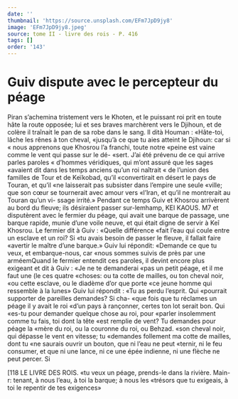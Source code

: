 ```yaml
---
date: ''
thumbnail: 'https://source.unsplash.com/EFm7JpD9jy8'
image: 'EFm7JpD9jy8.jpeg'
source: tome II - livre des rois - P. 416
tags: []
order: '143'
---
```


# Guiv dispute avec le percepteur du péage

Piran s’achemina tristement vers le Khoten, et le puissant roi prit en toute hâte la route opposée; lui et ses braves marchèrent vers le Djihoun, et de colère il traînait le pan de sa robe dans le sang. Il dità Houman : «Hâte-toi, lâche les rênes à ton cheval, «jusqu’à ce que tu aies atteint le Djihoun: car si
« nous apprenons que Khosrou l’a franchi, toute notre «peine est vaine comme le vent qui passe sur le dé- «sert. J’ai été prévenu de ce qui arrive parles paroles
« d’hommes véridiques, qui m’ont assuré que les sages
«avaient dit dans les temps anciens qu’un roi naîtrait
« de l’union des familles de Tour et de Keïkobad, qu’il «convertirait en désert le pays de Touran, et qu’il
«ne laisserait pas subsister dans l’empire une seule «ville; que son cœur se tournerait avec amour vers «l’lran, et qu’il ne montrerait au Touran qu’un vi-
ssage irrité.»
Pendant ce temps Guiv et Khosrou arrivèrent au bord du fleuve; ils désiraient passer sur-lemhamp,
KEI KAOUS. M7 et disputèrent avec le fermier du péage, qui avait
une barque de passage, une barque rapide, munie d’une voile neuve, et qui était digne de servir à Keî
Khosrou. Le fermier dit à Guiv : «Quelle différence
«fait l’eau qui coule entre un esclave et un roi? Si
«tu avais besoin de passer le fleuve, il fallait faire «avertir le maître d’une barque.» Guiv lui répondit:
«Demande ce que tu veux, et embarque-nous, car «nous sommes suivis de près par une arméemQuand
le fermier entendit ces paroles, il devint encore plus exigeant et dit à Guiv : «Je ne te demanderai «pas un petit péage, et il me faut une (le ces quatre «choses: ou ta cotte de mailles, ou ton cheval noir, «ou cette esclave, ou le diadème d’or que porte
«ce jeune homme qui ressemble à la lunes»
Guiv lui répondit : «Tu as perdu l’esprit. Qui
«pourrait supporter de pareilles demandes? Si cha- «que fois que tu réclames un péage il y avait le roi «d’un pays à rançonner, certes ton lot serait bon. Qui «es-tu pour demander quelque chose au roi, pour «parler insolemment comme tu fais, toi dont la tête «est remplie de vent? Tu demandes pour péage la «mère du roi, ou la couronne du roi, ou Behzad. «son cheval noir, qui dépasse le vent en vitesse; tu «demandes follement ma cotte de mailles, dont tu «ne saurais ouvrir un bouton, que ni l’eau ne peut «ternir, ni le feu consumer, et que ni une lance, ni ce une épée indienne, ni une flèche ne peut percer. Si

[118 LE LIVRE DES ROIS.
«tu veux un péage, prends-le dans la rivière. Main-
r: tenant, à nous l’eau, à toi la barque; à nous les «trésors que tu exigeais, à toi le repentir de tes exigences»
